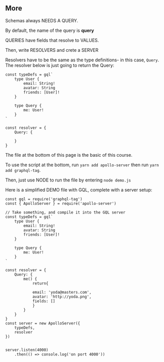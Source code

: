 ## More

Schemas always NEEDS A QUERY.

By default, the name of the query is **query**

QUERIES have fields that resolve to VALUES.

Then, write RESOLVERS and crete a SERVER

Resolvers have to be the same as the type definitions- in this case, `Query`. The resolver below is just going to return the Query:

```
const typeDefs = gql`
    type User {
        email: String!
        avatar: String
        friends: [User]!
    }

    type Query {
        me: User!
    }
`

const resolver = {
    Query: {

    }
}
```

The file at the bottom of this page is the basic of this course.

To use the script at the bottom, run `yarn add apollo-server` then run `yarn add graphql-tag`.

Then, just use NODE to run the file by entering `node demo.js`

Here is a simplified DEMO file with GQL, complete with a server setup:

```
const gql = require('graphql-tag')
const { ApolloServer } = require('apollo-server')

// Take something, and compile it into the GQL server
const typeDefs = gql`
    type User {
        email: String!
        avatar: String
        friends: [User]!
    }

    type Query {
        me: User!
    }
`

const resolver = {
    Query: {
        me() {
            return{

            email: 'yoda@masters.com',
            avatar: 'http://yoda.png',
            fields: []
            }
        }
    }
}
const server = new ApolloServer({
    typeDefs,
    resolver
})


server.listen(4000)
    .then(() => console.log('on port 4000'))
```